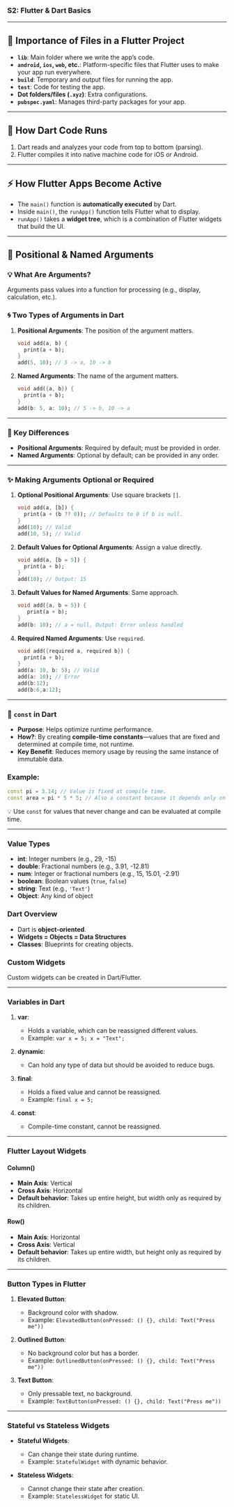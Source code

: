 ### S2: Flutter & Dart Basics  

---

## 🚀 Importance of Files in a Flutter Project  
- **`lib`**: Main folder where we write the app’s code.  
- **`android`, `ios`, `web`, etc.**: Platform-specific files that Flutter uses to make your app run everywhere.  
- **`build`**: Temporary and output files for running the app.  
- **`test`**: Code for testing the app.  
- **Dot folders/files (`.xyz`)**: Extra configurations.  
- **`pubspec.yaml`**: Manages third-party packages for your app.  

---

## 🔄 How Dart Code Runs  
1. Dart reads and analyzes your code from top to bottom (parsing).  
2. Flutter compiles it into native machine code for iOS or Android.  

---

## ⚡ How Flutter Apps Become Active  
- The `main()` function is **automatically executed** by Dart.  
- Inside `main()`, the `runApp()` function tells Flutter what to display.  
- `runApp()` takes a **widget tree**, which is a combination of Flutter widgets that build the UI.  

---

## 📌 Positional & Named Arguments  

### 💡 What Are Arguments?  
Arguments pass values into a function for processing (e.g., display, calculation, etc.).  

### 🌀 Two Types of Arguments in Dart  
1. **Positional Arguments**: The position of the argument matters.  
   ```dart
   void add(a, b) {
     print(a + b);
   }
   add(5, 10); // 5 -> a, 10 -> b
   ```
2. **Named Arguments**: The name of the argument matters.  
   ```dart
   void add({a, b}) {
     print(a + b);
   }
   add(b: 5, a: 10); // 5 -> b, 10 -> a
   ```

---

### 🔑 Key Differences  
- **Positional Arguments**: Required by default; must be provided in order.  
- **Named Arguments**: Optional by default; can be provided in any order.  

---

### ✨ Making Arguments Optional or Required  
1. **Optional Positional Arguments**: Use square brackets `[]`.  
   ```dart
   void add(a, [b]) {
     print(a + (b ?? 0)); // Defaults to 0 if b is null.
   }
   add(10); // Valid
   add(10, 5); // Valid
   ```

2. **Default Values for Optional Arguments**: Assign a value directly.  
   ```dart
   void add(a, [b = 5]) {
     print(a + b);
   }
   add(10); // Output: 15
   ```

3. **Default Values for Named Arguments**: Same approach.  
   ```dart
   void add({a, b = 5}) {
      print(a + b);
   }
   add(b: 10); // a = null, Output: Error unless handled
   ```

4. **Required Named Arguments**: Use `required`.  
   ```dart
   void add({required a, required b}) {
     print(a + b);
   }
   add(a: 10, b: 5); // Valid
   add(a: 10); // Error
   add(b:12);
   add(b:6,a:12);

   ```

--- 

### 🚀 **`const` in Dart**  
- **Purpose**: Helps optimize runtime performance.  
- **How?**: By creating **compile-time constants**—values that are fixed and determined at compile time, not runtime.  
- **Key Benefit**: Reduces memory usage by reusing the same instance of immutable data.  

### Example:  
```dart
const pi = 3.14; // Value is fixed at compile time.
const area = pi * 5 * 5; // Also a constant because it depends only on other constants.  
```

💡 Use `const` for values that never change and can be evaluated at compile time.  

---

### Value Types
- **int**: Integer numbers (e.g., 29, -15)
- **double**: Fractional numbers (e.g., 3.91, -12.81)
- **num**: Integer or fractional numbers (e.g., 15, 15.01, -2.91)
- **boolean**: Boolean values (`true`, `false`)
- **string**: Text (e.g., `'Text'`)
- **Object**: Any kind of object

### Dart Overview
- Dart is **object-oriented**.
- **Widgets = Objects = Data Structures**
- **Classes**: Blueprints for creating objects.

### Custom Widgets
Custom widgets can be created in Dart/Flutter.

---

### Variables in Dart

1. **var**:  
   - Holds a variable, which can be reassigned different values.
   - Example: `var x = 5; x = "Text";`

2. **dynamic**:  
   - Can hold any type of data but should be avoided to reduce bugs.

3. **final**:  
   - Holds a fixed value and cannot be reassigned.
   - Example: `final x = 5;`

4. **const**:  
   - Compile-time constant, cannot be reassigned.

---

### Flutter Layout Widgets

#### Column()
- **Main Axis**: Vertical
- **Cross Axis**: Horizontal
- **Default behavior**: Takes up entire height, but width only as required by its children.

#### Row()
- **Main Axis**: Horizontal
- **Cross Axis**: Vertical
- **Default behavior**: Takes up entire width, but height only as required by its children.

---

### Button Types in Flutter

1. **Elevated Button**:  
   - Background color with shadow.
   - Example: `ElevatedButton(onPressed: () {}, child: Text("Press me"))`

2. **Outlined Button**:  
   - No background color but has a border.
   - Example: `OutlinedButton(onPressed: () {}, child: Text("Press me"))`

3. **Text Button**:  
   - Only pressable text, no background.
   - Example: `TextButton(onPressed: () {}, child: Text("Press me"))`

---

### Stateful vs Stateless Widgets

- **Stateful Widgets**:  
  - Can change their state during runtime.
  - Example: `StatefulWidget` with dynamic behavior.
  
- **Stateless Widgets**:  
  - Cannot change their state after creation.
  - Example: `StatelessWidget` for static UI.